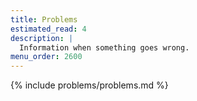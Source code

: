 ```yaml
---
title: Problems
estimated_read: 4
description: |
  Information when something goes wrong.
menu_order: 2600
---
```


{% include problems/problems.md %}
